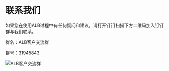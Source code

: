 # 联系我们

如果您在使用ALB过程中有任何疑问和建议，请打开钉钉扫描下方二维码加入钉钉群与我们联系。

群名：ALB客户交流群

群号：31945843

![ALB客户交流群](https://static-aliyun-doc.oss-accelerate.aliyuncs.com/assets/img/zh-CN/3330350161/p217586.png)

